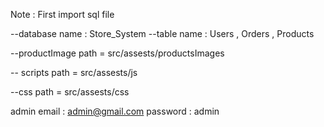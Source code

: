 Note : First import sql file


--database name : Store_System 
--table name : Users , Orders , Products

--productImage path = src/assests/productsImages

-- scripts path = src/assests/js

--css path = src/assests/css



admin email : admin@gmail.com
password : admin
